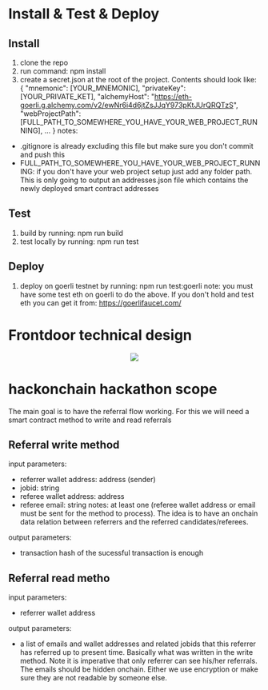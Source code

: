 # Install & Test & Deploy

## Install
1) clone the repo
2) run command: npm install 
3) create a secret.json at the root of the project. Contents should look like:
{
    "mnemonic": [YOUR_MNEMONIC],
    "privateKey": [YOUR_PRIVATE_KET],
    "alchemyHost": "https://eth-goerli.g.alchemy.com/v2/ewNr6i4d6jtZsJJqY973pKtJUrQRQTzS",
    "webProjectPath": [FULL_PATH_TO_SOMEWHERE_YOU_HAVE_YOUR_WEB_PROJECT_RUNNING],
    ...
}
notes: 
- .gitignore is already excluding this file but make sure you don't commit and push this
- FULL_PATH_TO_SOMEWHERE_YOU_HAVE_YOUR_WEB_PROJECT_RUNNING: if you don't have your web project setup just add any folder path. This is only going to output an addresses.json file which contains the newly deployed smart contract addresses

## Test
1) build by running: npm run build
2) test locally by running: npm run test

## Deploy
1) deploy on goerli testnet by running: npm run test:goerli
note: you must have some test eth on goerli to do the above. If you don't hold and test eth you can get it from: https://goerlifaucet.com/


# Frontdoor technical design

<div align="center">
    <img  src="https://raw.githubusercontent.com/ppelicano/recruitment-protocol-smart-contract/main/screenshots/infrastructure-diagram.png" />
</div>


# hackonchain hackathon scope

The main goal is to have the referral flow working. For this we will need a smart contract method to write and read referrals

## Referral write method

input parameters: 
- referrer wallet address: address (sender)
- jobid: string
- referee wallet address: address
- referee email: string
notes: at least one (referee wallet address or email must be sent for the method to process). The idea is to have an onchain data relation between referrers and the referred candidates/referees.

output parameters:
- transaction hash of the sucessful transaction is enough

## Referral read metho

input parameters:
- referrer wallet address

output parameters:
- a list of emails and wallet addresses and related jobids that this referrer has referred up to present time. Basically what was written in the write method. Note it is imperative that only referrer can see his/her referrals. The emails should be hidden onchain. Either we use encryption or make sure they are not readable by someone else.

